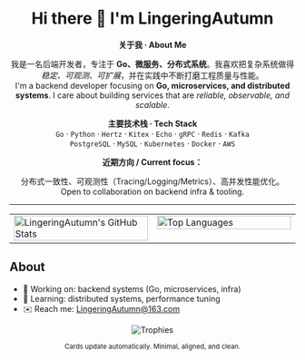 <!-- title -->
<h1 align="center">Hi there 👋 I'm LingeringAutumn</h1>
<!-- p align="center">Clean • Minimal • Useful</p>

<!-- Intro: CN/EN bilingual, centered -->
<div align="center">

  <p><b>关于我 · About Me</b></p>

  <p>
    我是一名后端开发者，专注于 <b>Go、微服务、分布式系统</b>。我喜欢把复杂系统做得
    <i>稳定、可观测、可扩展</i>，并在实践中不断打磨工程质量与性能。<br/>
    I'm a backend developer focusing on <b>Go, microservices, and distributed systems</b>.
    I care about building services that are <i>reliable, observable, and scalable</i>.
  </p>

  <p>
    <b>主要技术栈 · Tech Stack</b>
    <br/>
    <code>Go</code> · 
    <code>Python</code> · <code>Hertz</code> · <code>Kitex</code> · <code>Echo</code> ·
    <code>gRPC</code> · <code>Redis</code> ·
    <code>Kafka</code>
    <br/>
    <code>PostgreSQL</code> · <code>MySQL</code> · <code>Kubernetes</code> ·
    <code>Docker</code> ·  <code>AWS</code> 
  </p>

  <p>
    <b>近期方向 / Current focus：</b><br/>
  <p>
    分布式一致性、可观测性（Tracing/Logging/Metrics）、高并发性能优化。<br/>
    Open to collaboration on backend infra & tooling.
  </p>

</div>

<hr/>

<!-- 关键：用表格稳稳对齐两张卡 -->
<table align="center">
  <tr>
    <td width="50%" valign="top">
      <!-- GitHub Stats：带“评分/Rank” -->
      <img
        alt="LingeringAutumn's GitHub Stats"
        src="https://github-readme-stats.vercel.app/api?username=LingeringAutumn&show_icons=true&include_all_commits=true&count_private=true&rank_icon=github&line_height=26&hide_border=true&theme=transparent"
        width="100%" />
    </td>
    <td width="50%" valign="top">
      <!-- Top Languages：紧凑布局，宽度受控，整体更协调 -->
      <img
        alt="Top Languages"
        src="https://github-readme-stats.vercel.app/api/top-langs/?username=LingeringAutumn&layout=compact&langs_count=8&card_width=430&hide_border=true&theme=transparent"
        width="100%" />
    </td>
  </tr>
</table>

<!-- 如果仍觉得两块底边不齐，请启用“等高版本”（把上面两张图替换为下面两张加了 height 的版本）：
<img ... height="195" width="100%" />
<img ... height="195" width="100%" />
-->

## About
- 🔭 Working on: backend systems (Go, microservices, infra)
- 🌱 Learning: distributed systems, performance tuning
- ✉️ Reach me: LingeringAutumn@163.com

<!-- 可选：极简奖杯（看起来像“评分”总览），不花哨的扁平风 -->
<p align="center">
  <img src="https://github-profile-trophy.vercel.app/?username=LingeringAutumn&theme=flat&no-bg=true&no-frame=true&column=6" alt="Trophies" />
</p>

<p align="center"><sub>Cards update automatically. Minimal, aligned, and clean.</sub></p>
